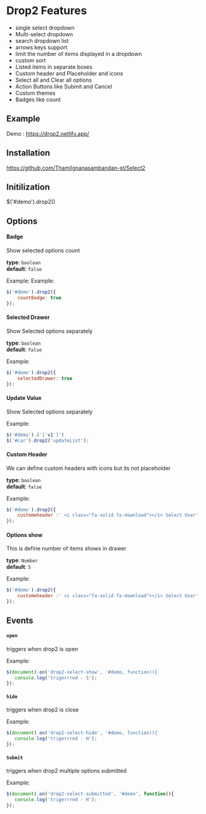 # Drop2 Features

- single select dropdown
- Multi-select dropdown
- search dropdown list
- arrows keys support
- limit the number of items displayed in a dropdown
- custom sort
- Listed items in separate boxes
- Custom header and Placeholder and icons 
- Select all and Clear all options 
- Action Buttons like Submit and Cancel
- Custom themes
- Badges like count


## Example

Demo : <a href='https://drop2.netlify.app/'>https://drop2.netlify.app/</a>

## Installation

https://github.com/Thamilgnanasambandan-st/Select2

## Initilization 

$('#demo').drop2()

## Options

#### Badge

Show selected options count

**type**: `boolean`  
**default**: `false`  

Example:
Example:  
```js
$('#demo').drop2({
    countBadge: true
});
```

#### Selected Drawer

Show Selected options separately 

**type**: `boolean`  
**default**: `false`  

Example:  
```js
$('#demo').drop2({
    selectedDrawer: true
});
```
#### Update Value

Show Selected options separately 
 

Example:  
```js
$('#demo').('['v1']')
$('#car').drop2('updateList');
```

#### Custom Header 

We can define custom headers with icons but its not placeholder 

**type**: `boolean`  
**default**: `false`  

Example:  
```js
$('#demo').drop2({
    customeheader :' <i class="fa-solid fa-download"></i> Select User',
});
```

#### Options show

This is define number of items shows in drawer 

**type**: `Number`  
**default**: `5`  

Example:  
```js
$('#demo').drop2({
    customeheader :' <i class="fa-solid fa-download"></i> Select User',
});
```

## Events 

#### `open`

triggers when drop2 is open 

Example:  
```js
$(document).on('drop2-select-show', '#demo, function(){
   console.log('trigerrred - S');
});
```

#### `hide`

triggers when drop2 is close

Example:  
```js
$(document).on('drop2-select-hide', '#demo, function(){
   console.log('trigerrred - H');
});
```


#### `Submit` 

triggers when drop2 multiple options submitted 

Example:  
```js
$(document).on('drop2-select-submitted', '#demo', function(){
   console.log('trigerrred - H');
});
```


